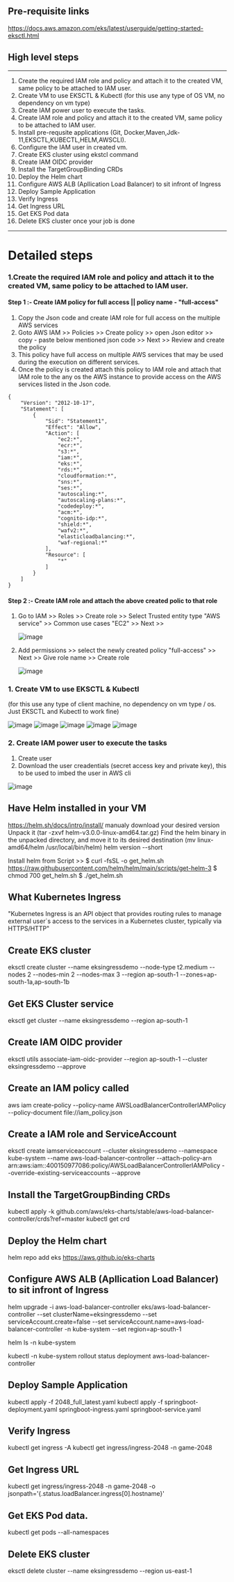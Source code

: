 ## Pre-requisite links
https://docs.aws.amazon.com/eks/latest/userguide/getting-started-eksctl.html

## High level steps
---
1. Create the required IAM role and policy and attach it to the created VM, same policy to be attached to IAM user.
2. Create VM to use EKSCTL & Kubectl (for this use any type of OS VM, no dependency on vm type)
3. Create IAM power user to execute the tasks.
4. Create IAM role and policy and attach it to the created VM, same policy to be attached to IAM user.
5. Install pre-requsite applications (Git, Docker,Maven,Jdk-11,EKSCTL,KUBECTL,HELM,AWSCLI).
6. Configure the IAM user in created vm.
7. Create EKS cluster using ekstcl command
8. Create IAM OIDC provider
9. Install the TargetGroupBinding CRDs
10. Deploy the Helm chart
11. Configure AWS ALB (Apllication Load Balancer) to sit infront of Ingress
12. Deploy Sample Application
13. Verify Ingress
14. Get Ingress URL
15. Get EKS Pod data
16. Delete EKS cluster once your job is done
---

# Detailed steps 

### 1.Create the required IAM role and policy and attach it to the created VM, same policy to be attached to IAM user.
#### Step 1 :- Create IAM policy for full access || policy name - "full-access"
1. Copy the Json code and create IAM role for full access on the multiple AWS services
2. Goto AWS IAM >> Policies >> Create policy >> open Json editor >> copy - paste below mentioned json code >> Next >> Review and create the policy
3. This policy have full access on multiple AWS services that may be used during the execution on different services.
4. Once the policy is created attach this policy to IAM role and attach that IAM role to the any os the AWS instance to provide access on the AWS services listed in the Json code. 
```
{
    "Version": "2012-10-17",
    "Statement": [
        {
            "Sid": "Statement1",
            "Effect": "Allow",
            "Action": [
                "ec2:*",
                "ecr:*",
                "s3:*",
                "iam:*",
                "eks:*",
                "rds:*",
                "cloudformation:*",
                "sns:*",
                "ses:*",
                "autoscaling:*",
                "autoscaling-plans:*",
                "codedeploy:*",
                "acm:*",
                "cognito-idp:*",
                "shield:*",
                "wafv2:*",
                "elasticloadbalancing:*",
                "waf-regional:*"
            ],
            "Resource": [
                "*"
            ]
        }
    ]
}
```
#### Step 2 :- Create IAM role and attach the above created polic to that role
1. Go to IAM >> Roles >> Create role >> Select Trusted entity type "AWS service" >> Common use cases "EC2" >> Next >>
   
   ![image](https://github.com/anand40090/ALB-springboot/assets/32446706/9af3a0db-dd7f-4705-b184-ec3c1698dd7e)

3. Add permissions >> select the newly created policy "full-access" >> Next >> Give role name >> Create role

   ![image](https://github.com/anand40090/ALB-springboot/assets/32446706/765a7b8d-7551-40de-941d-3195806492ce)


### 1. Create VM to use EKSCTL & Kubectl 
(for this use any type of client machine, no dependency on vm type / os. Just EKSCTL and Kubectl to work fine)

![image](https://github.com/anand40090/ALB-springboot/assets/32446706/1adbb4ab-6b96-4062-93ad-3c1084494746)
![image](https://github.com/anand40090/ALB-springboot/assets/32446706/b65078e3-e083-4ec6-9b27-ec309f22f630)
![image](https://github.com/anand40090/ALB-springboot/assets/32446706/0eb3e1a2-1d47-4a40-8e8a-81db1f764ef1)
![image](https://github.com/anand40090/ALB-springboot/assets/32446706/55598957-a221-49b7-9182-655eac72e6c6)
![image](https://github.com/anand40090/ALB-springboot/assets/32446706/a4b41213-bcb9-4596-aa7c-01e15f43649b)

### 2. Create IAM power user to execute the tasks
1. Create user
2. Download the user creadentials (secret access key and private key), this to be used to imbed the user in AWS cli

![image](https://github.com/anand40090/ALB-springboot/assets/32446706/7f39dd27-6930-482f-a57b-38db268fa2e2)





















## Have Helm installed in your VM
https://helm.sh/docs/intro/install/
manualy download your desired version
Unpack it (tar -zxvf helm-v3.0.0-linux-amd64.tar.gz)
Find the helm binary in the unpacked directory, and move it to its desired destination (mv linux-amd64/helm /usr/local/bin/helm)
helm version --short

Install helm from Script >> 
$ curl -fsSL -o get_helm.sh https://raw.githubusercontent.com/helm/helm/main/scripts/get-helm-3
$ chmod 700 get_helm.sh
$ ./get_helm.sh

## What Kubernetes Ingress
"Kubernetes Ingress is an API object that provides routing rules to manage external user`s access to the services in a Kubernetes cluster,
typically via HTTPS/HTTP"


## Create EKS cluster
eksctl create cluster --name eksingressdemo --node-type t2.medium --nodes 2 --nodes-min 2 --nodes-max 3 --region ap-south-1 --zones=ap-south-1a,ap-south-1b

## Get EKS Cluster service
eksctl get cluster --name eksingressdemo --region ap-south-1

## Create IAM OIDC provider
eksctl utils associate-iam-oidc-provider --region ap-south-1 --cluster eksingressdemo --approve

## Create an IAM policy called
aws iam create-policy --policy-name AWSLoadBalancerControllerIAMPolicy --policy-document file://iam_policy.json

## Create a IAM role and ServiceAccount
eksctl create iamserviceaccount --cluster eksingressdemo --namespace kube-system --name aws-load-balancer-controller --attach-policy-arn arn:aws:iam::400150977086:policy/AWSLoadBalancerControllerIAMPolicy --override-existing-serviceaccounts --approve

## Install the TargetGroupBinding CRDs
kubectl apply -k github.com/aws/eks-charts/stable/aws-load-balancer-controller/crds?ref=master
kubectl get crd

## Deploy the Helm chart
helm repo add eks https://aws.github.io/eks-charts

## Configure AWS ALB (Apllication Load Balancer) to sit infront of Ingress
helm upgrade -i aws-load-balancer-controller eks/aws-load-balancer-controller --set clusterName=eksingressdemo --set serviceAccount.create=false --set serviceAccount.name=aws-load-balancer-controller -n kube-system --set region=ap-south-1

helm ls -n kube-system

kubectl -n kube-system rollout status deployment aws-load-balancer-controller

## Deploy Sample Application
kubectl apply -f 2048_full_latest.yaml
kubectl apply -f springboot-deployment.yaml springboot-ingress.yaml springboot-service.yaml

## Verify Ingress
 kubectl get ingress -A
kubectl get ingress/ingress-2048 -n game-2048

## Get Ingress URL
kubectl get ingress/ingress-2048 -n game-2048 -o jsonpath='{.status.loadBalancer.ingress[0].hostname}'

## Get EKS Pod data.
kubectl get pods --all-namespaces

## Delete EKS cluster
eksctl delete cluster --name eksingressdemo --region us-east-1

